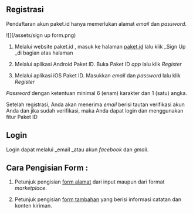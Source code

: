 ## Registrasi

Pendaftaran akun paket.id hanya memerlukan alamat _email_ dan _password_.

![](/assets/sign up form.png)

1. Melalui website paket.id , masuk ke halaman [paket.id](https://paket.id) lalu klik _Sign Up _di bagian atas halaman

2. Melalui aplikasi Android Paket ID. Buka Paket ID _app_ lalu klik _Register_

3. Melalui aplikasi iOS Paket ID. Masukkan _email_ dan _password_ lalu klik _Register_

_Password_ dengan ketentuan minimal 6 \(enam\) karakter dan 1 \(satu\) angka.

Setelah registrasi, Anda akan menerima _email_ berisi tautan verifikasi akun Anda dan jika sudah verifikasi, maka Anda dapat login dan menggunakan fitur Paket ID

## Login

Login dapat melalui _email _atau akun _facebook_ dan _gmail_.

## Cara Pengisian Form :

1. Petunjuk pengisian [form alamat](format-alamat.md) dari input maupun dari format _marketplace_.

2. Petunjuk pengisian [form tambahan](input-opsional.md) yang berisi informasi catatan dan konten kiriman.



